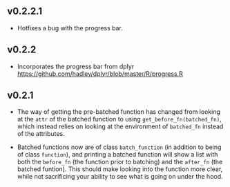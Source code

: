 ## v0.2.2.1
* Hotfixes a bug with the progress bar.

## v0.2.2
* Incorporates the progress bar from dplyr <https://github.com/hadley/dplyr/blob/master/R/progress.R>

## v0.2.1
* The way of getting the pre-batched function has changed from looking at the `attr` of the batched function to using `get_before_fn(batched_fn)`, which instead relies on looking at the environment of `batched_fn` instead of the attributes.

* Batched functions now are of class `batch_function` (in addition to being of class `function`), and printing a batched function will show a list with both the `before_fn` (the function prior to batching) and the `after_fn` (the batched funtion).  This should make looking into the function more clear, while not sacrificing your ability to see what is going on under the hood.
